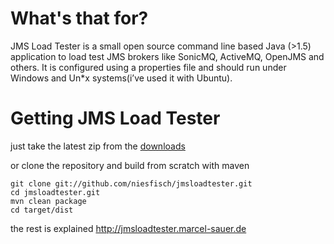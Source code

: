 # What's that for? 

JMS Load Tester is a small open source command line based Java (>1.5) application to load test JMS brokers like SonicMQ, ActiveMQ, OpenJMS and others. It is configured using a properties file and should run under Windows and Un*x systems(i’ve used it with Ubuntu).

# Getting JMS Load Tester

just take the latest zip from the [downloads](http://github.com/niesfisch/jmsloadtester/downloads)

or clone the repository and build from scratch with maven

    git clone git://github.com/niesfisch/jmsloadtester.git
    cd jmsloadtester.git
    mvn clean package
    cd target/dist

the rest is explained http://jmsloadtester.marcel-sauer.de
